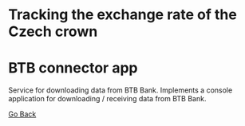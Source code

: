 # Tracking the exchange rate of the Czech crown
# BTB connector app
Service for downloading data from BTB Bank. Implements a console application for downloading / receiving data from BTB Bank.



[Go Back](../../Readme.md)